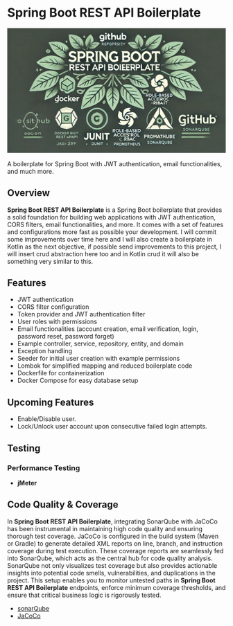 # Spring Boot REST API Boilerplate

![PagueiBaratoLogo](https://raw.githubusercontent.com/iambishalsaha/spring-boot-rest-api-boilerplate/refs/heads/main/github-banner.webp)


A boilerplate for Spring Boot with JWT authentication, email functionalities, and
much more.

## Overview

**Spring Boot REST API Boilerplate** is a Spring Boot boilerplate that
provides a solid foundation for building web applications with
JWT authentication, CORS filters, email functionalities, and more.
It comes with a set of features and configurations more fast as possible your development.
I will commit some improvements over time here and I will also
create a boilerplate in Kotlin as the next objective,
if possible send improvements to this project, I will insert crud abstraction here too and in Kotlin crud it will also
be something very similar to this.

## Features

- JWT authentication
- CORS filter configuration
- Token provider and JWT authentication filter
- User roles with permissions
- Email functionalities (account creation, email verification, login, password reset, password forget)
- Example controller, service, repository, entity, and domain
- Exception handling
- Seeder for initial user creation with example permissions
- Lombok for simplified mapping and reduced boilerplate code
- Dockerfile for containerization
- Docker Compose for easy database setup

## Upcoming Features

- Enable/Disable user.
- Lock/Unlock user account upon consecutive failed login attempts.

## Testing

### Performance Testing

- **jMeter**

## Code Quality & Coverage

In **Spring Boot REST API Boilerplate**, integrating SonarQube with JaCoCo has been instrumental in maintaining high code
quality and ensuring thorough test coverage. JaCoCo is configured in the build system (Maven or Gradle) to generate
detailed XML reports on line, branch, and instruction coverage during test execution. These coverage reports are
seamlessly fed into SonarQube, which acts as the central hub for code quality analysis. SonarQube not only visualizes
test coverage but also provides actionable insights into potential code smells, vulnerabilities, and duplications in the
project. This setup enables you to monitor untested paths in **Spring Boot REST API Boilerplate** endpoints, enforce minimum coverage
thresholds, and ensure that critical business logic is rigorously tested.

- [sonarQube](https://www.sonarsource.com/products/sonarqube/)
- [JaCoCo](https://www.eclemma.org/jacoco/)